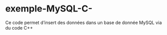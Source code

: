 # exemple-MySQL-C-
Ce code permet d’insert des données dans un base de donnée MySQL via du code C++
